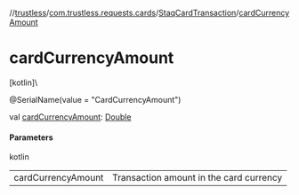 //[trustless](../../../index.md)/[com.trustless.requests.cards](../index.md)/[StaqCardTransaction](index.md)/[cardCurrencyAmount](card-currency-amount.md)

# cardCurrencyAmount

[kotlin]\

@SerialName(value = &quot;CardCurrencyAmount&quot;)

val [cardCurrencyAmount](card-currency-amount.md): [Double](https://kotlinlang.org/api/latest/jvm/stdlib/kotlin/-double/index.html)

#### Parameters

kotlin

| | |
|---|---|
| cardCurrencyAmount | Transaction amount in the card currency |
